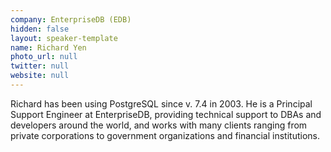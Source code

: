 ```yaml
---
company: EnterpriseDB (EDB)
hidden: false
layout: speaker-template
name: Richard Yen
photo_url: null
twitter: null
website: null
---
```


Richard has been using PostgreSQL since v. 7.4 in 2003. He is a Principal Support Engineer at EnterpriseDB, providing technical support to DBAs and developers around the world, and works with many clients ranging from private corporations to government organizations and financial institutions.
